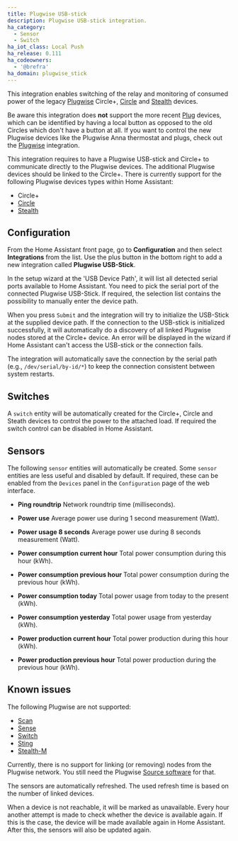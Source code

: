 ```yaml
---
title: Plugwise USB-stick
description: Plugwise USB-stick integration.
ha_category:
  - Sensor
  - Switch
ha_iot_class: Local Push
ha_release: 0.111
ha_codeowners:
  - '@brefra'
ha_domain: plugwise_stick
---
```


This integration enables switching of the relay and monitoring of consumed power of the legacy [Plugwise](https://plugwise.com) Circle+, [Circle](https://www.plugwise.com/en_US/products/circle) and [Stealth](https://www.plugwise.com/en_US/products/stealth) devices.

<div class='note'>

Be aware this integration does **not** support the more recent [Plug](https://www.plugwise.com/en_US/products/plug) devices, which can be identified by having a local button as opposed to the old Circles which don't have a button at all.
  If you want to control the new Plugwise devices like the Plugwise Anna thermostat and plugs, check out the [Plugwise](/integrations/plugwise/) integration.

</div>

This integration requires to have a Plugwise USB-stick and Circle+ to communicate directly to the Plugwise devices. The additional Plugwise devices should be linked to the Circle+.
There is currently support for the following Plugwise devices types within Home Assistant:

- Circle+
- [Circle](https://www.plugwise.com/en_US/products/circle)
- [Stealth](https://www.plugwise.com/en_US/products/stealth)

## Configuration

From the Home Assistant front page, go to **Configuration** and then select **Integrations** from the list.
Use the plus button in the bottom right to add a new integration called **Plugwise USB-Stick**.

In the setup wizard at the 'USB Device Path', it will list all detected serial ports available to Home Assistant. You need to pick the serial port of the connected Plugwise USB-Stick.
If required, the selection list contains the possibility to manually enter the device path.

When you press `Submit` and the integration will try to initialize the USB-Stick at the supplied device path. If the connection to the USB-stick is initialized successfully, it will automatically do a discovery of all linked Plugwise nodes stored at the Circle+ device.
An error will be displayed in the wizard if Home Assistant can't access the USB-stick or the connection fails.

The integration will automatically save the connection by the serial path (e.g., `/dev/serial/by-id/*`) to keep the connection consistent between system restarts.

## Switches

A `switch` entity will be automatically created for the Circle+, Circle and Steath devices to control the power to the attached load. If required the switch control can be disabled in Home Assistant.

## Sensors

The following `sensor` entities will automatically be created. Some `sensor` entities are less useful and disabled by default. If required, these can be enabled from the `Devices` panel in the `Configuration` page of the web interface.

- **Ping roundtrip**
  Network roundtrip time (milliseconds).

- **Power use**
  Average power use during 1 second measurement (Watt).

- **Power usage 8 seconds**
  Average power use during 8 seconds measurement (Watt).

- **Power consumption current hour**
  Total power consumption during this hour (kWh).

- **Power consumption previous hour**
  Total power consumption during the previous hour (kWh).

- **Power consumption today**
  Total power usage from today to the present (kWh).

- **Power consumption yesterday**
  Total power usage from yesterday (kWh).

- **Power production current hour**
  Total power production during this hour (kWh).

- **Power production previous hour**
  Total power production during the previous hour (kWh).

## Known issues

The following Plugwise are not supported:

- [Scan](https://www.plugwise.com/en_US/products/scan)
- [Sense](https://www.plugwise.com/en_US/products/sense)
- [Switch](https://www.plugwise.com/en_US/products/switch)
- [Sting](https://www.plugwise.com/en_US/products/sting)
- [Stealth-M](https://www.plugwise.com/en_US/products/stealth-m)

Currently, there is no support for linking (or removing) nodes from the Plugwise network. You still need the Plugwise [Source software](https://www.plugwise.com/en_US/source) for that.

The sensors are automatically refreshed. The used refresh time is based on the number of linked devices.

When a device is not reachable, it will be marked as unavailable. Every hour another attempt is made to check whether the device is available again. If this is the case, the device will be made available again in Home Assistant. After this, the sensors will also be updated again.
